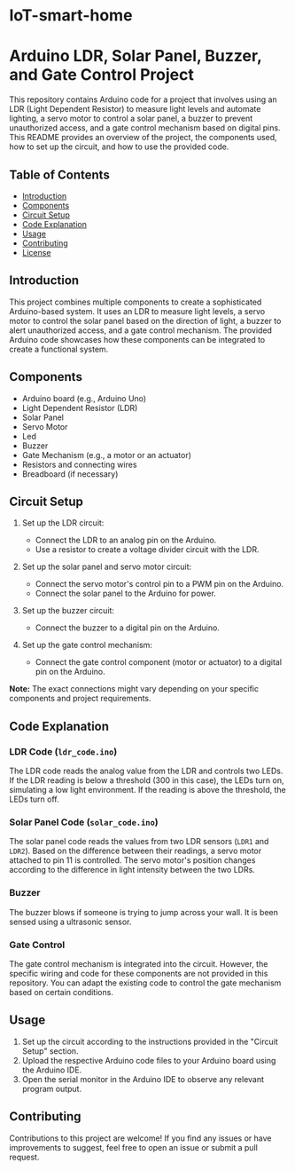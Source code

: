 # IoT-smart-home
# Arduino LDR, Solar Panel, Buzzer, and Gate Control Project

This repository contains Arduino code for a project that involves using an LDR (Light Dependent Resistor) to measure light levels and automate lighting, a servo motor to control a solar panel, a buzzer to prevent unauthorized access, and a gate control mechanism based on digital pins. This README provides an overview of the project, the components used, how to set up the circuit, and how to use the provided code.

## Table of Contents

- [Introduction](#introduction)
- [Components](#components)
- [Circuit Setup](#circuit-setup)
- [Code Explanation](#code-explanation)
- [Usage](#usage)
- [Contributing](#contributing)
- [License](#license)

## Introduction

This project combines multiple components to create a sophisticated Arduino-based system. It uses an LDR to measure light levels, a servo motor to control the solar panel based on the direction of light, a buzzer to alert unauthorized access, and a gate control mechanism. The provided Arduino code showcases how these components can be integrated to create a functional system.

## Components

- Arduino board (e.g., Arduino Uno)
- Light Dependent Resistor (LDR)
- Solar Panel
- Servo Motor
- Led
- Buzzer
- Gate Mechanism (e.g., a motor or an actuator)
- Resistors and connecting wires
- Breadboard (if necessary)

## Circuit Setup

1. Set up the LDR circuit:
   - Connect the LDR to an analog pin on the Arduino.
   - Use a resistor to create a voltage divider circuit with the LDR.
   
2. Set up the solar panel and servo motor circuit:
   - Connect the servo motor's control pin to a PWM pin on the Arduino.
   - Connect the solar panel to the Arduino for power.
   
3. Set up the buzzer circuit:
   - Connect the buzzer to a digital pin on the Arduino.
   
4. Set up the gate control mechanism:
   - Connect the gate control component (motor or actuator) to a digital pin on the Arduino.

**Note:** The exact connections might vary depending on your specific components and project requirements.

## Code Explanation

### LDR Code (`ldr_code.ino`)

The LDR code reads the analog value from the LDR and controls two LEDs. If the LDR reading is below a threshold (300 in this case), the LEDs turn on, simulating a low light environment. If the reading is above the threshold, the LEDs turn off.

### Solar Panel Code (`solar_code.ino`)

The solar panel code reads the values from two LDR sensors (`LDR1` and `LDR2`). Based on the difference between their readings, a servo motor attached to pin 11 is controlled. The servo motor's position changes according to the difference in light intensity between the two LDRs.

### Buzzer

The buzzer blows if someone is trying to jump across your wall. It is been sensed using a ultrasonic sensor.

### Gate Control

The gate control mechanism is integrated into the circuit. However, the specific wiring and code for these components are not provided in this repository. You can adapt the existing code to control the gate mechanism based on certain conditions.


## Usage

1. Set up the circuit according to the instructions provided in the "Circuit Setup" section.
2. Upload the respective Arduino code files to your Arduino board using the Arduino IDE.
3. Open the serial monitor in the Arduino IDE to observe any relevant program output.

## Contributing

Contributions to this project are welcome! If you find any issues or have improvements to suggest, feel free to open an issue or submit a pull request.


